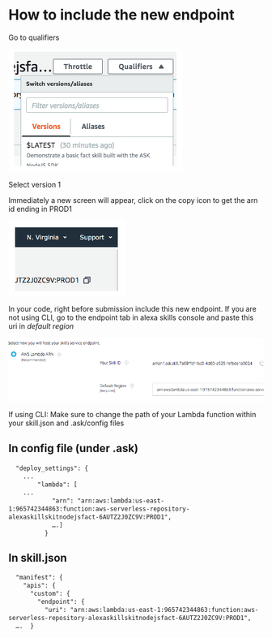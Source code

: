# How to include the new endpoint
Go to qualifiers

![qualifiers](../assets/8_qualifiers.png)

Select version 1

Immediately a new screen will appear, click on  the copy icon to get the arn id ending in PROD1

![arn](../assets/15_uri_copy.png)

In your code, right before submission include this new endpoint.
If you are not using CLI, go to the endpoint tab in alexa skills console and paste this uri in *default region*

![arn](../assets/2_ARN_alexa_skill.png)

If using CLI:
Make sure to change the path of your Lambda function within your skill.json and .ask/config files

## In config file (under .ask)

```{
  "deploy_settings": {
    ...
        "lambda": [
    ...
            "arn": "arn:aws:lambda:us-east-1:965742344863:function:aws-serverless-repository-alexaskillskitnodejsfact-6AUTZ2J0ZC9V:PROD1",
            ….]
          }
```
## In skill.json
```{
  "manifest": {
    "apis": {
      "custom": {
        "endpoint": {
          "uri": "arn:aws:lambda:us-east-1:965742344863:function:aws-serverless-repository-alexaskillskitnodejsfact-6AUTZ2J0ZC9V:PROD1",
  ….  }
  ```
